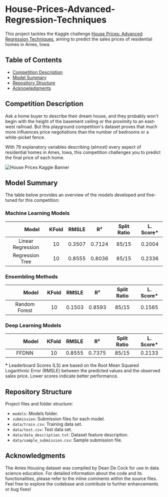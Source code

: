 # House-Prices-Advanced-Regression-Techniques
This project tackles the Kaggle challenge [House Prices: Advanced Regression Techniques](https://www.kaggle.com/competitions/house-prices-advanced-regression-techniques), aiming to predict the sales prices of residential homes in Ames, Iowa. 


## Table of Contents
- [Competition Description](#competition-description)
- [Model Summary](#model-summary)
- [Repository Structure](#repository-structure)
- [Acknowledgments](#acknowledgments)

## Competition Description
Ask a home buyer to describe their dream house, and they probably won't begin with the height of the basement ceiling or the proximity to an east-west railroad. But this playground competition's dataset proves that much more influences price negotiations than the number of bedrooms or a white-picket fence.

With 79 explanatory variables describing (almost) every aspect of residential homes in Ames, Iowa, this competition challenges you to predict the final price of each home.

![House Prices Kaggle Banner](https://storage.googleapis.com/kaggle-media/competitions/House%20Prices/kaggle_5407_media_housesbanner.png)


## Model Summary

The table below provides an overview of the models developed and fine-tuned for this competition:

### Machine Learning Models

| <img width=38/>Model<img width=38/>               | KFold | RMSLE | R²     | Split Ratio | L. Score* |
|:---------------------------------------------:|:-----:|:------:|:-----------:|:----------:|:----------:|
| Linear Regression                             |   10  | 0.3507 | 0.7124 |     85/15   |    0.2004  |
| Regression Tree                               |   10  | 0.8555 | 0.8036 |     85/15   |    0.2336  |

### Ensembling Methods

| <img width=38/>Model<img width=38/>                 | KFold | RMSLE | R²     | Split Ratio | L. Score* |
|:-----------------------------------------------:|:-----:|:------:|:-----------:|:----------:|:----------:|
| Random Forest                                   |   10  | 0.1503 | 0.8593 |     85/15   |    0.1565  |

### Deep Learning Models

| <img width=38/>Model<img width=38/> | KFold | RMSLE | R²     | Split Ratio | L. Score* |
|:--------------------------:|:-----:|:------:|:-----------:|:----------:|:----------:|
| FFDNN                      |   10  | 0.8555 | 0.7375 |     85/15   |    0.2133  |  


**\*** Leaderboard Scores (LS) are based on the Root Mean Squared Logarithmic Error (RMSLE) between the predicted values and the observed sales price. Lower scores indicate better performance.


## Repository Structure

Project files and folder structure:
- `models`: Models folder.
- `submission`: Submission files for each model.
- `data/train.csv`: Training data set.
- `data/test.csv`: Test data set.
- `data/data_description.txt`: Dataset feature description.
- `data/sample_submission.csv`: Sample submission file.

## Acknowledgments

The Ames Housing dataset was compiled by Dean De Cock for use in data science education. For detailed information about the code and its functionalities, please refer to the inline comments within the source files. Feel free to explore the codebase and contribute to further enhancements or bug fixes!
